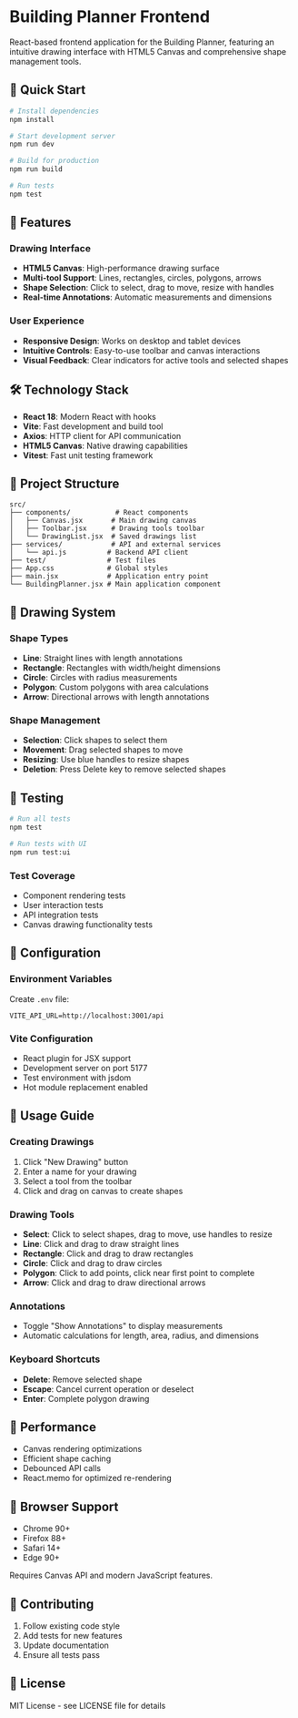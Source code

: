 # Building Planner Frontend

React-based frontend application for the Building Planner, featuring an intuitive drawing interface with HTML5 Canvas and comprehensive shape management tools.

## 🚀 Quick Start

```bash
# Install dependencies
npm install

# Start development server
npm run dev

# Build for production
npm run build

# Run tests
npm test
```

## 🎨 Features

### Drawing Interface
- **HTML5 Canvas**: High-performance drawing surface
- **Multi-tool Support**: Lines, rectangles, circles, polygons, arrows
- **Shape Selection**: Click to select, drag to move, resize with handles
- **Real-time Annotations**: Automatic measurements and dimensions

### User Experience
- **Responsive Design**: Works on desktop and tablet devices
- **Intuitive Controls**: Easy-to-use toolbar and canvas interactions
- **Visual Feedback**: Clear indicators for active tools and selected shapes

## 🛠️ Technology Stack

- **React 18**: Modern React with hooks
- **Vite**: Fast development and build tool
- **Axios**: HTTP client for API communication
- **HTML5 Canvas**: Native drawing capabilities
- **Vitest**: Fast unit testing framework

## 📁 Project Structure

```
src/
├── components/           # React components
│   ├── Canvas.jsx       # Main drawing canvas
│   ├── Toolbar.jsx      # Drawing tools toolbar
│   └── DrawingList.jsx  # Saved drawings list
├── services/            # API and external services
│   └── api.js          # Backend API client
├── test/               # Test files
├── App.css             # Global styles
├── main.jsx            # Application entry point
└── BuildingPlanner.jsx # Main application component
```

## 🎯 Drawing System

### Shape Types
- **Line**: Straight lines with length annotations
- **Rectangle**: Rectangles with width/height dimensions
- **Circle**: Circles with radius measurements
- **Polygon**: Custom polygons with area calculations
- **Arrow**: Directional arrows with length annotations

### Shape Management
- **Selection**: Click shapes to select them
- **Movement**: Drag selected shapes to move
- **Resizing**: Use blue handles to resize shapes
- **Deletion**: Press Delete key to remove selected shapes

## 🧪 Testing

```bash
# Run all tests
npm test

# Run tests with UI
npm run test:ui
```

### Test Coverage
- Component rendering tests
- User interaction tests
- API integration tests
- Canvas drawing functionality tests

## 🔧 Configuration

### Environment Variables
Create `.env` file:
```
VITE_API_URL=http://localhost:3001/api
```

### Vite Configuration
- React plugin for JSX support
- Development server on port 5177
- Test environment with jsdom
- Hot module replacement enabled

## 🎨 Usage Guide

### Creating Drawings
1. Click "New Drawing" button
2. Enter a name for your drawing
3. Select a tool from the toolbar
4. Click and drag on canvas to create shapes

### Drawing Tools
- **Select**: Click to select shapes, drag to move, use handles to resize
- **Line**: Click and drag to draw straight lines
- **Rectangle**: Click and drag to draw rectangles
- **Circle**: Click and drag to draw circles
- **Polygon**: Click to add points, click near first point to complete
- **Arrow**: Click and drag to draw directional arrows

### Annotations
- Toggle "Show Annotations" to display measurements
- Automatic calculations for length, area, radius, and dimensions

### Keyboard Shortcuts
- **Delete**: Remove selected shape
- **Escape**: Cancel current operation or deselect
- **Enter**: Complete polygon drawing

## 🚀 Performance

- Canvas rendering optimizations
- Efficient shape caching
- Debounced API calls
- React.memo for optimized re-rendering

## 📱 Browser Support

- Chrome 90+
- Firefox 88+
- Safari 14+
- Edge 90+

Requires Canvas API and modern JavaScript features.

## 🤝 Contributing

1. Follow existing code style
2. Add tests for new features
3. Update documentation
4. Ensure all tests pass

## 📝 License

MIT License - see LICENSE file for details

